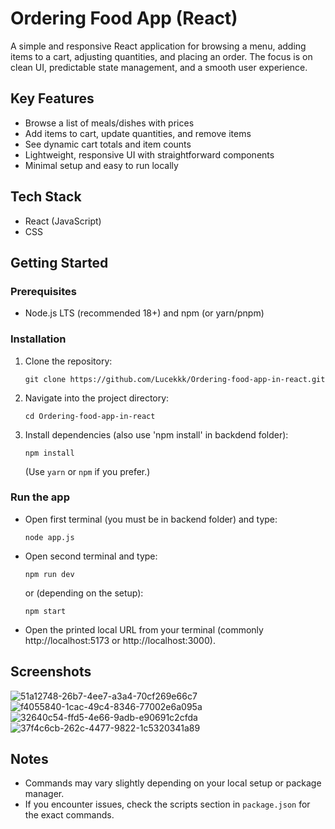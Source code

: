 # Ordering Food App (React)

A simple and responsive React application for browsing a menu, adding items to a cart, adjusting quantities, and placing an order. The focus is on clean UI, predictable state management, and a smooth user experience.

## Key Features
- Browse a list of meals/dishes with prices
- Add items to cart, update quantities, and remove items
- See dynamic cart totals and item counts
- Lightweight, responsive UI with straightforward components
- Minimal setup and easy to run locally

## Tech Stack
- React (JavaScript)
- CSS


## Getting Started

### Prerequisites
- Node.js LTS (recommended 18+) and npm (or yarn/pnpm)

### Installation
1. Clone the repository:
   
   ```
   git clone https://github.com/Lucekkk/Ordering-food-app-in-react.git
   ```
2. Navigate into the project directory:
   
   ```
   cd Ordering-food-app-in-react
   ```
3. Install dependencies (also use 'npm install' in backdend folder):
   
   ```
   npm install
   ```
   
   (Use `yarn` or `npm` if you prefer.)


### Run the app 
- Open first terminal (you must be in backend folder) and type:
  
  ```
  node app.js
  ```
  
- Open second terminal and type:
 
  ```
  npm run dev
  ```
  
  or (depending on the setup):
  
  ```
  npm start
  ```
  
- Open the printed local URL from your terminal (commonly http://localhost:5173 or http://localhost:3000).


## Screenshots
![51a12748-26b7-4ee7-a3a4-70cf269e66c7](https://github.com/user-attachments/assets/e7d71ce4-ecfa-4fc5-ac1e-0dc557d7d7a2)
![f4055840-1cac-49c4-8346-77002e6a095a](https://github.com/user-attachments/assets/d5c44dcb-7fc1-4e99-8f72-83b41c25836d)
![32640c54-ffd5-4e66-9adb-e90691c2cfda](https://github.com/user-attachments/assets/21478f65-8f3d-4fba-b530-5bfb39adf9d0)
![37f4c6cb-262c-4477-9822-1c5320341a89](https://github.com/user-attachments/assets/a116a286-b69d-4224-a2a3-5131806f3def)
 
## Notes
- Commands may vary slightly depending on your local setup or package manager.
- If you encounter issues, check the scripts section in `package.json` for the exact commands.
